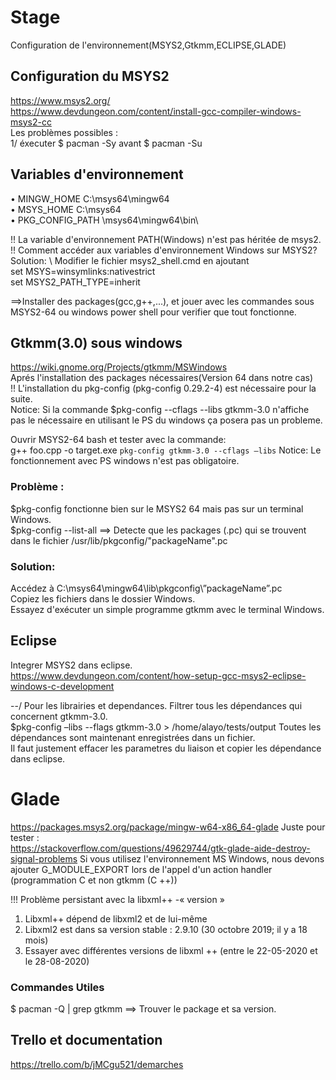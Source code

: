 # Stage
Configuration de l'environnement(MSYS2,Gtkmm,ECLIPSE,GLADE)
## Configuration du MSYS2
https://www.msys2.org/ \
https://www.devdungeon.com/content/install-gcc-compiler-windows-msys2-cc \
Les problèmes possibles : \
1/ éxecuter $ pacman -Sy avant $ pacman -Su 

## Variables d'environnement
•	MINGW_HOME C:\msys64\mingw64\
•	MSYS_HOME C:\msys64\
•	PKG_CONFIG_PATH \msys64\mingw64\bin\

!! La variable d'environnement PATH(Windows) n'est pas héritée de msys2.\
!! Comment accéder aux variables d'environnement Windows sur MSYS2? \
Solution: \ Modifier le fichier msys2_shell.cmd en ajoutant \
set MSYS=winsymlinks:nativestrict \
set MSYS2_PATH_TYPE=inherit 

==>Installer des packages(gcc,g++,...), et jouer avec les commandes sous MSYS2-64 ou windows power shell pour verifier que tout fonctionne. 

## Gtkmm(3.0) sous windows 
https://wiki.gnome.org/Projects/gtkmm/MSWindows \
Aprés l'installation des packages nécessaires(Version 64 dans notre cas) \
!! L'installation du pkg-config (pkg-config 0.29.2-4) est nécessaire pour la suite. \
Notice: 
Si la commande $pkg-config --cflags --libs gtkmm-3.0 n'affiche pas le nécessaire en utilisant le PS du windows ça posera pas un probleme. 

Ouvrir MSYS2-64 bash et tester avec la commande: \
g++ foo.cpp -o target.exe `pkg-config gtkmm-3.0 --cflags –libs` 
Notice: Le fonctionnement avec PS windows n'est pas obligatoire. 
### Problème :
$pkg-config fonctionne bien sur le MSYS2 64 mais pas sur un terminal Windows. \
$pkg-config --list-all ==> Detecte que les packages (.pc) qui se trouvent dans le fichier /usr/lib/pkgconfig/"packageName".pc
### Solution:
Accédez à C:\msys64\mingw64\lib\pkgconfig\”packageName”.pc \
Copiez les fichiers dans le dossier Windows. \
Essayez d'exécuter un simple programme gtkmm avec le terminal Windows.

## Eclipse
Integrer MSYS2 dans eclipse. \
https://www.devdungeon.com/content/how-setup-gcc-msys2-eclipse-windows-c-development

--/ Pour les librairies et dependances.
Filtrer tous les dépendances qui concernent gtkmm-3.0.\
$pkg-config –libs --flags gtkmm-3.0 > /home/alayo/tests/output
Toutes les dépendances sont maintenant enregistrées dans un fichier.\
Il faut justement effacer les parametres du liaison et copier les dépendance dans eclipse.

# Glade
https://packages.msys2.org/package/mingw-w64-x86_64-glade
Juste pour tester : \
https://stackoverflow.com/questions/49629744/gtk-glade-aide-destroy-signal-problems
Si vous utilisez l'environnement MS Windows, nous devons ajouter G_MODULE_EXPORT lors de l'appel d'un action handler (programmation C et non gtkmm (C ++))

!!! Problème persistant avec la libxml++ -« version » 
1. Libxml++ dépend de libxml2 et de lui-même 
2. Libxml2 est dans sa version stable : 2.9.10 (30 octobre 2019; il y a 18 mois) 
3. Essayer avec différentes versions de libxml ++ (entre le 22-05-2020 et le 28-08-2020) 

### Commandes Utiles
$ pacman -Q | grep gtkmm ==> Trouver le package et sa version. 

## Trello et documentation
https://trello.com/b/jMCgu521/demarches
